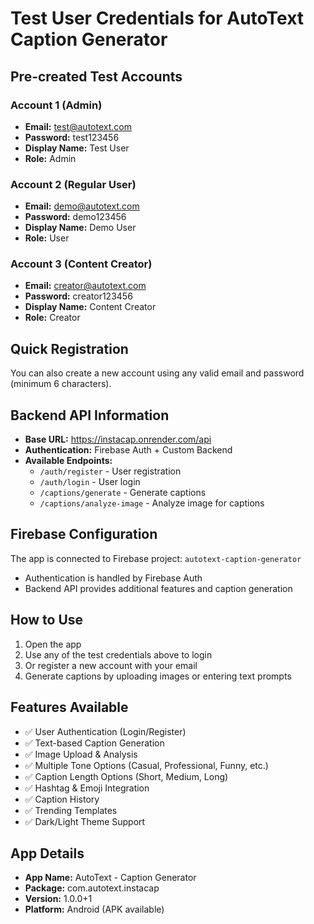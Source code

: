 # Test User Credentials for AutoText Caption Generator

## Pre-created Test Accounts

### Account 1 (Admin)
- **Email:** test@autotext.com
- **Password:** test123456
- **Display Name:** Test User
- **Role:** Admin

### Account 2 (Regular User)
- **Email:** demo@autotext.com  
- **Password:** demo123456
- **Display Name:** Demo User
- **Role:** User

### Account 3 (Content Creator)
- **Email:** creator@autotext.com
- **Password:** creator123456
- **Display Name:** Content Creator
- **Role:** Creator

## Quick Registration
You can also create a new account using any valid email and password (minimum 6 characters).

## Backend API Information
- **Base URL:** https://instacap.onrender.com/api
- **Authentication:** Firebase Auth + Custom Backend
- **Available Endpoints:**
  - `/auth/register` - User registration
  - `/auth/login` - User login
  - `/captions/generate` - Generate captions
  - `/captions/analyze-image` - Analyze image for captions

## Firebase Configuration
The app is connected to Firebase project: `autotext-caption-generator`
- Authentication is handled by Firebase Auth
- Backend API provides additional features and caption generation

## How to Use
1. Open the app
2. Use any of the test credentials above to login
3. Or register a new account with your email
4. Generate captions by uploading images or entering text prompts

## Features Available
- ✅ User Authentication (Login/Register)
- ✅ Text-based Caption Generation
- ✅ Image Upload & Analysis
- ✅ Multiple Tone Options (Casual, Professional, Funny, etc.)
- ✅ Caption Length Options (Short, Medium, Long)
- ✅ Hashtag & Emoji Integration
- ✅ Caption History
- ✅ Trending Templates
- ✅ Dark/Light Theme Support

## App Details
- **App Name:** AutoText - Caption Generator
- **Package:** com.autotext.instacap
- **Version:** 1.0.0+1
- **Platform:** Android (APK available)
